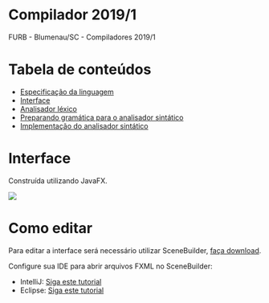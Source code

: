 # Compilador 2019/1
FURB - Blumenau/SC - Compiladores 2019/1

# Tabela de conteúdos
- [Especificação da linguagem](https://github.com/tiagoboeing/compiladores/wiki/Trabalho-1---Especifica%C3%A7%C3%A3o-dos-tokens-da-linguagem-2019.1)
- [Interface](https://github.com/tiagoboeing/compiladores/wiki/Trabalho---parte-1---Interface)
- [Analisador léxico](https://github.com/tiagoboeing/compiladores/wiki/Parte-2---Implementa%C3%A7%C3%A3o-do-analisador-l%C3%A9xico)
- [Preparando gramática para o analisador sintático](Parte-3---Preparação-da-linguagem-2019.1-para-implementação-do-analisador-sintático)
- [Implementação do analisador sintático](wiki/Trabalho-final---parte-3---Implementação-do-analisador-sintático)

# Interface
Construída utilizando JavaFX.

![](https://i.snag.gy/ejH4zg.jpg)

# Como editar
Para editar a interface será necessário utilizar SceneBuilder, [faça download](https://gluonhq.com/products/scene-builder/).

Configure sua IDE para abrir arquivos FXML no SceneBuilder:
- IntelliJ: [Siga este tutorial](https://www.jetbrains.com/help/idea/opening-fxml-files-in-javafx-scene-builder.html)
- Eclipse: [Siga este tutorial](https://o7planning.org/en/10621/install-javafx-scene-builder-into-eclipse)
